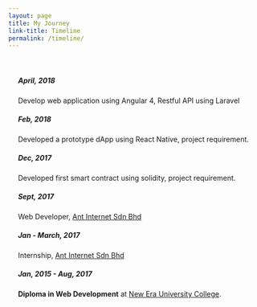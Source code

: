 ```yaml
---
layout: page
title: My Journey
link-title: Timeline
permalink: /timeline/
---
```


<section style="padding: 1.2rem;">
    <div class="top">
    </div>
    <div class="timeline">
        <div class="container right">
            <div class="content">
                <h5>April, 2018</h5>
                <p>Develop web application using Angular 4, Restful API using Laravel</p>
            </div>
        </div>
        <div class="container right">
            <div class="content">
                <h5>Feb, 2018</h5>
                <p>Developed a prototype dApp using React Native, project requirement.</p>
            </div>
        </div>
        <div class="container right">
            <div class="content">
                <h5>Dec, 2017</h5>
                <p>Developed first smart contract using solidity, project requirement.</p>
            </div>
        </div>
        <div class="container right">
            <div class="content">
                <h5>Sept, 2017</h5>
                <p>Web Developer, <a href="http://ant-internet.com/" target="_blank">Ant Internet Sdn Bhd</a></p>
            </div>
        </div>
        <div class="container right">
            <div class="content">
                <h5>Jan - March, 2017</h5>
                <p>Internship, <a href="http://ant-internet.com/" target="_blank">Ant Internet Sdn Bhd</a></p>
            </div>
        </div>
        <div class="container right">
            <div class="content">
                <h5>Jan, 2015 - Aug, 2017</h5>
                <p><b>Diploma in Web Development</b> at <a href="https://www.newera.edu.my/" target="_blank">New Era University College</a>.</p>
            </div>
        </div>
    </div>
</section>